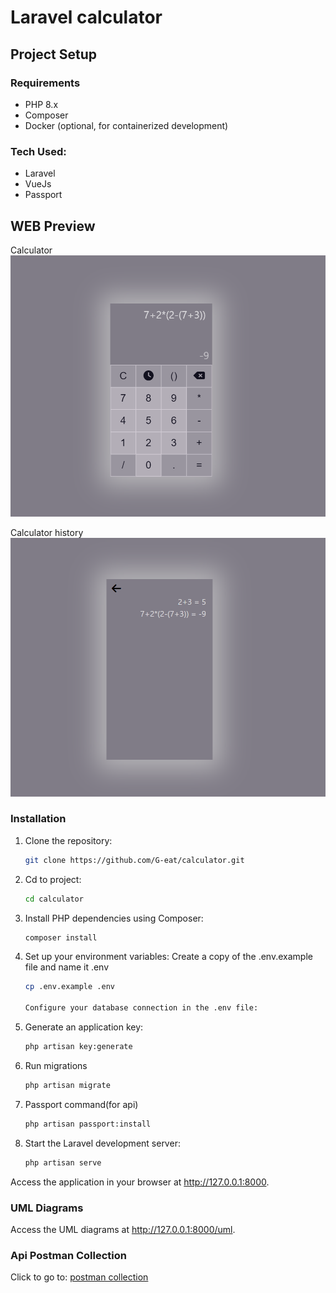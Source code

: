 # Laravel calculator

## Project Setup

### Requirements

- PHP 8.x
- Composer
- Docker (optional, for containerized development)

### Tech Used: 

- Laravel
- VueJs
- Passport

## WEB Preview

Calculator
![Calculator](https://github.com/G-eat/calculator/blob/master/public/images/calculator.png)

Calculator history
![Calculator history](https://github.com/G-eat/calculator/blob/master/public/images/calculator_history.png)

### Installation

1. Clone the repository:
   ```bash
   git clone https://github.com/G-eat/calculator.git

2. Cd to project:
    ```bash
    cd calculator

3. Install PHP dependencies using Composer:
    ```bash
    composer install

4. Set up your environment variables:
    Create a copy of the .env.example file and name it .env
    ```bash
    cp .env.example .env

    Configure your database connection in the .env file:
    
5. Generate an application key:
    ```bash
    php artisan key:generate

6. Run migrations
    ```bash
    php artisan migrate

7. Passport command(for api)
    ```bash
    php artisan passport:install

8. Start the Laravel development server:
    ```bash
    php artisan serve

Access the application in your browser at http://127.0.0.1:8000.

### UML Diagrams
Access the UML diagrams at http://127.0.0.1:8000/uml.

### Api Postman Collection
Click to go to: [postman collection](https://github.com/G-eat/calculator/blob/master/public/calculator.postman_collection.json)